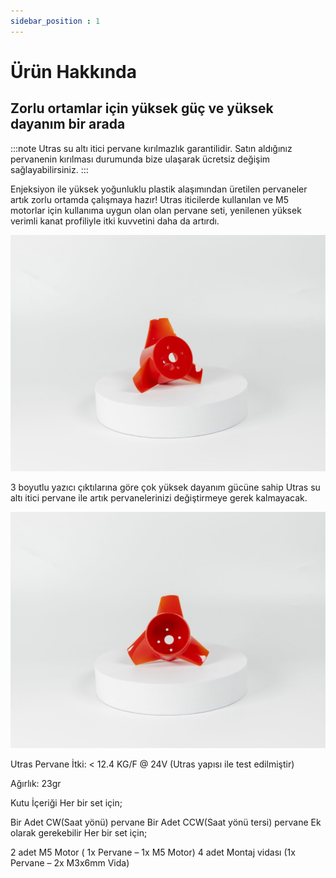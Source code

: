 ```yaml
---
sidebar_position : 1
---
```


# Ürün Hakkında

## Zorlu ortamlar için yüksek güç ve yüksek dayanım bir arada

:::note
Utras su altı itici pervane kırılmazlık garantilidir. Satın aldığınız pervanenin kırılması durumunda bize ulaşarak ücretsiz değişim sağlayabilirsiniz.
:::

Enjeksiyon ile yüksek yoğunluklu plastik alaşımından üretilen pervaneler artık zorlu ortamda çalışmaya hazır! Utras iticilerde kullanılan ve M5 motorlar için kullanıma uygun olan olan pervane seti, yenilenen yüksek verimli kanat profiliyle itki kuvvetini daha da artırdı.

![Utras pervane](./image/IMG_5802-scaled.jpg)

 3 boyutlu yazıcı çıktılarına göre çok yüksek dayanım gücüne sahip Utras su altı itici pervane ile artık pervanelerinizi değiştirmeye gerek kalmayacak.

![Utras pervane](./image/IMG_5804-scaled.jpg)

Utras Pervane
İtki: < 12.4 KG/F @ 24V (Utras yapısı ile test edilmiştir)

Ağırlık: 23gr

Kutu İçeriği
Her bir set için;

Bir Adet CW(Saat yönü) pervane
Bir Adet CCW(Saat yönü tersi) pervane
Ek olarak gerekebilir
Her bir set için;

2 adet M5 Motor ( 1x Pervane – 1x M5 Motor)
4 adet Montaj vidası (1x Pervane – 2x M3x6mm Vida)

